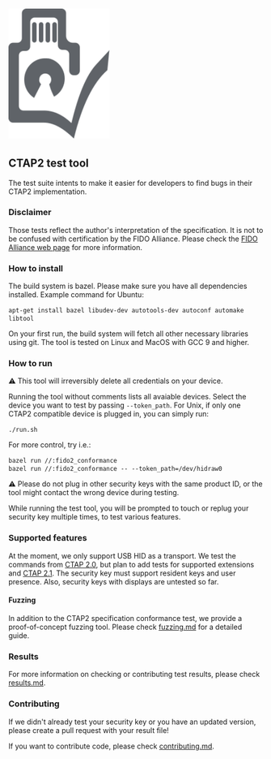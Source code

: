 # <img alt="Test Tool logo" src="docs/img/logo.svg" width="200px">

## CTAP2 test tool

The test suite intents to make it easier for developers to find bugs in their
CTAP2 implementation.

### Disclaimer
Those tests reflect the author's interpretation of the specification. It is not
to be confused with certification by the FIDO Alliance. Please check the
[FIDO Alliance web page](https://fidoalliance.org/) for more information.

### How to install

The build system is bazel. Please make sure you have all dependencies installed.
Example command for Ubuntu:

```shell
apt-get install bazel libudev-dev autotools-dev autoconf automake libtool
```

On your first run, the build system will fetch all other necessary libraries
using git. The tool is tested on Linux and MacOS with GCC 9 and higher.

### How to run

:warning: This tool will irreversibly delete all credentials on your device.

Running the tool without comments lists all avaiable devices. Select the device
you want to test by passing `--token_path`. For Unix, if only one CTAP2
compatible device is plugged in, you can simply run:

```shell
./run.sh
```

For more control, try i.e.:

```shell
bazel run //:fido2_conformance
bazel run //:fido2_conformance -- --token_path=/dev/hidraw0
```

:warning: Please do not plug in other security keys with the same product ID, or
the tool might contact the wrong device during testing.

While running the test tool, you will be prompted to touch or replug your
security key multiple times, to test various features.

### Supported features

At the moment, we only support USB HID as a transport. We test the commands from
[CTAP 2.0](https://fidoalliance.org/specs/fido-v2.0-ps-20190130/fido-client-to-authenticator-protocol-v2.0-ps-20190130.pdf),
but plan to add tests for supported extensions and
[CTAP 2.1](https://fidoalliance.org/specs/fido2/fido-client-to-authenticator-protocol-v2.1-rd-20191217.html).
The security key must support resident keys and user presence. Also, security
keys with displays are untested so far.

#### Fuzzing
In addition to the CTAP2 specification conformance test, we provide a proof-of-concept
fuzzing tool. Please check [fuzzing.md](docs/fuzzing.md) for a detailed guide.

### Results

For more information on checking or contributing test results, please check
[results.md](docs/results.md).

### Contributing

If we didn't already test your security key or you have an updated version,
please create a pull request with your result file!

If you want to contribute code, please check
[contributing.md](docs/contributing.md).


